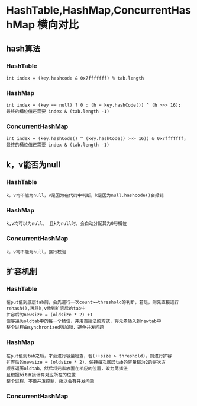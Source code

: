 # HashTable,HashMap,ConcurrentHashMap 横向对比
## hash算法
### HashTable
	int index = (key.hashcode & 0x7fffffff) % tab.length
### HashMap
	int index = (key == null) ? 0 : (h = key.hashCode()) ^ (h >>> 16);
	最终的桶位值还需要 index & (tab.length -1)
### ConcurrentHashMap
	int index = (key.hashCode() ^ (key.hashCode() >>> 16)) & 0x7fffffff;
	最终的桶位值还需要 index & (tab.length -1)

## k，v能否为null
### HashTable
	k，v均不能为null，v是因为在代码中判断，k是因为null.hashcode()会报错
### HashMap
	k,v均可以为null。 且k为null时，会自动分配其为0号桶位
### ConcurrentHashMap
	k，v均不能为null，强行校验


## 扩容机制
### HashTable
	在put值到底层tab前，会先进行一次count>=threshold的判断，若是，则先直接进行rehash(),再将k,v放到扩容后的tab中
	扩容后的newsize = (oldsize * 2) +1
	倒序遍历oldtab中的每一个桶位，并用首插法的方式，将元素插入到newtab中
	整个过程由synchronized强加锁，避免并发问题
### HashMap
	在put值到tab之后，才会进行容量检查，若(++size > threshold)，则进行扩容
	扩容后的newsize = (oldsize * 2)，保持每次底层tab的容量都为2的幂次方
	顺序遍历oldtab，然后将元素放置在相应的位置，改为尾插法
	且根据bit直接计算对应所在的位置
	整个过程，不做并发控制，所以会有并发问题
### ConcurrentHashMap
	
